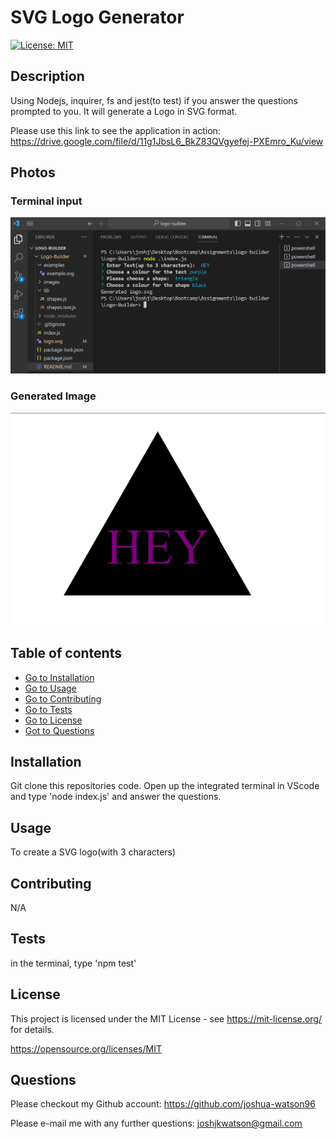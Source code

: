 # SVG Logo Generator 
[![License: MIT](https://img.shields.io/badge/License-MIT-yellow.svg)](https://opensource.org/licenses/MIT)

## Description 
Using Nodejs, inquirer, fs and jest(to test) if you answer the questions prompted to you. It will generate a Logo in SVG format. 

Please use this link to see the application in action:
https://drive.google.com/file/d/11g1JbsL6_BkZ83QVgyefej-PXEmro_Ku/view

## Photos
### Terminal input
![alt](./images/terminal.png)
### Generated Image
![alt](./images/GeneratedImage.png)

## Table of contents
- [Go to Installation](#installation) 
- [Go to Usage](#usage) 
- [Go to Contributing](#contributing) 
- [Go to Tests](#tests)
- [Go to License](#license)
- [Got to Questions](#questions)

## Installation
Git clone this repositories code. Open up the integrated terminal in VScode and type 'node index.js' and answer the questions.
    
## Usage
To create a SVG logo(with 3 characters)

## Contributing
N/A

## Tests
in the terminal, type 'npm test'

## License
This project is licensed under the MIT License - see https://mit-license.org/ for details.

https://opensource.org/licenses/MIT

## Questions

Please checkout my Github account: https://github.com/joshua-watson96 

Please e-mail me with any further questions:  joshjkwatson@gmail.com